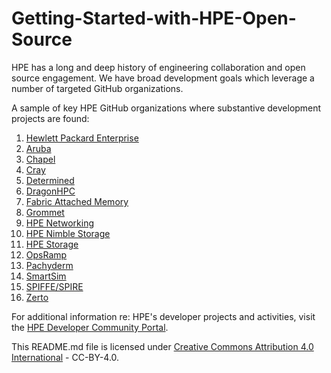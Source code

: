 # Getting-Started-with-HPE-Open-Source

HPE has a long and deep history of engineering collaboration and open source engagement.  We have broad development goals which leverage a number of targeted GitHub organizations.

A sample of key HPE GitHub organizations where substantive development projects are found:
1. [Hewlett Packard Enterprise](https://github.com/hewlettpackard)
2. [Aruba](https://github.com/aruba)
3. [Chapel](https://github.com/chapel-lang/)
4. [Cray](https://github.com/cray)
5. [Determined](https://github.com/determined-ai)
6. [DragonHPC](https://github.com/DragonHPC/dragon)
7. [Fabric Attached Memory](https://github.com/fabricattachedmemory)
8. [Grommet](https://github.com/grommet)
11. [HPE Networking](https://github.com/hpenetworking)
12. [HPE Nimble Storage](https://github.com/nimblestorage)
13. [HPE Storage](https://github.com/hpe-storage)
14. [OpsRamp](https://github.com/opsramp)
15. [Pachyderm](https://github.com/pachyderm)
16. [SmartSim](https://github.com/CrayLabs/SmartSim)
17. [SPIFFE/SPIRE](https://github.com/spiffe)
18. [Zerto](https://github.com/ZertoPublic)

For additional information re: HPE's developer projects and activities, visit the [HPE Developer Community Portal](https://developer.hpe.com/).

This README.md file is licensed under [Creative Commons Attribution 4.0 International](https://spdx.org/licenses/CC-BY-4.0.html) - CC-BY-4.0.
